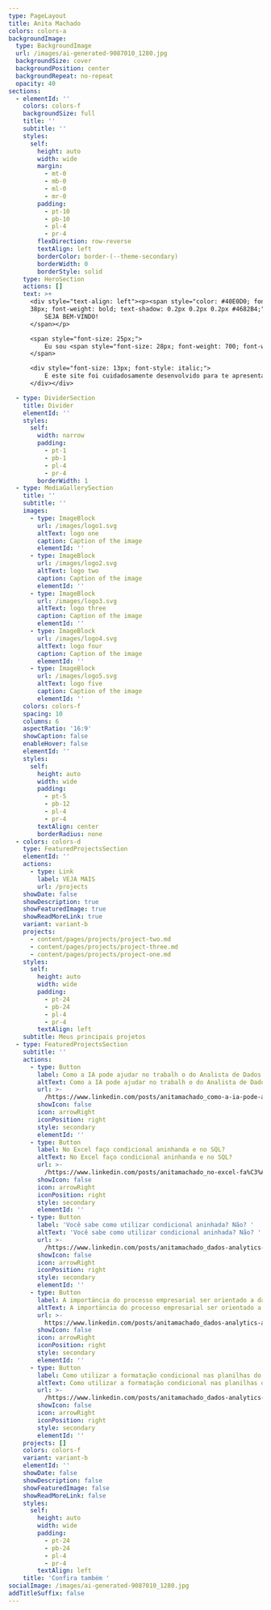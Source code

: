 ```yaml
---
type: PageLayout
title: Anita Machado
colors: colors-a
backgroundImage:
  type: BackgroundImage
  url: /images/ai-generated-9087010_1280.jpg
  backgroundSize: cover
  backgroundPosition: center
  backgroundRepeat: no-repeat
  opacity: 40
sections:
  - elementId: ''
    colors: colors-f
    backgroundSize: full
    title: ''
    subtitle: ''
    styles:
      self:
        height: auto
        width: wide
        margin:
          - mt-0
          - mb-0
          - ml-0
          - mr-0
        padding:
          - pt-10
          - pb-10
          - pl-4
          - pr-4
        flexDirection: row-reverse
        textAlign: left
        borderColor: border-(--theme-secondary)
        borderWidth: 0
        borderStyle: solid
    type: HeroSection
    actions: []
    text: >+
      <div style="text-align: left"><p><span style="color: #40E0D0; font-size:
      38px; font-weight: bold; text-shadow: 0.2px 0.2px 0.2px #4682B4;">
          SEJA BEM-VINDO!
      </span></p>

      <span style="font-size: 25px;">
          Eu sou <span style="font-size: 28px; font-weight: 700; font-weight: bold; text-shadow: 0.3px 0.3px 0.5px #40E0D0;">Anita Machado</span>, Analista de Dados e Soluções Digitais.
      </span>

      <div style="font-size: 13px; font-style: italic;">
          E este site foi cuidadosamente desenvolvido para te apresentar a tecnologia<br> através de alguns dos meus projetos e experiências.
      </div></div>

  - type: DividerSection
    title: Divider
    elementId: ''
    styles:
      self:
        width: narrow
        padding:
          - pt-1
          - pb-1
          - pl-4
          - pr-4
        borderWidth: 1
  - type: MediaGallerySection
    title: ''
    subtitle: ''
    images:
      - type: ImageBlock
        url: /images/logo1.svg
        altText: logo one
        caption: Caption of the image
        elementId: ''
      - type: ImageBlock
        url: /images/logo2.svg
        altText: logo two
        caption: Caption of the image
        elementId: ''
      - type: ImageBlock
        url: /images/logo3.svg
        altText: logo three
        caption: Caption of the image
        elementId: ''
      - type: ImageBlock
        url: /images/logo4.svg
        altText: logo four
        caption: Caption of the image
        elementId: ''
      - type: ImageBlock
        url: /images/logo5.svg
        altText: logo five
        caption: Caption of the image
        elementId: ''
    colors: colors-f
    spacing: 10
    columns: 6
    aspectRatio: '16:9'
    showCaption: false
    enableHover: false
    elementId: ''
    styles:
      self:
        height: auto
        width: wide
        padding:
          - pt-5
          - pb-12
          - pl-4
          - pr-4
        textAlign: center
        borderRadius: none
  - colors: colors-d
    type: FeaturedProjectsSection
    elementId: ''
    actions:
      - type: Link
        label: VEJA MAIS
        url: /projects
    showDate: false
    showDescription: true
    showFeaturedImage: true
    showReadMoreLink: true
    variant: variant-b
    projects:
      - content/pages/projects/project-two.md
      - content/pages/projects/project-three.md
      - content/pages/projects/project-one.md
    styles:
      self:
        height: auto
        width: wide
        padding:
          - pt-24
          - pb-24
          - pl-4
          - pr-4
        textAlign: left
    subtitle: Meus principais projetos
  - type: FeaturedProjectsSection
    subtitle: ''
    actions:
      - type: Button
        label: Como a IA pode ajudar no trabalh o do Analista de Dados
        altText: Como a IA pode ajudar no trabalh o do Analista de Dados
        url: >-
          /https://www.linkedin.com/posts/anitamachado_como-a-ia-pode-ajudar-no-trabalho-do-analista-activity-7216927604266704896-S9gG?utm_source=share&utm_medium=member_desktop&rcm=ACoAAA25X0EBwyj1QnWwsHzWzVSn6aWcKkLqTo0
        showIcon: false
        icon: arrowRight
        iconPosition: right
        style: secondary
        elementId: ''
      - type: Button
        label: No Excel faço condicional aninhanda e no SQL?
        altText: No Excel faço condicional aninhanda e no SQL?
        url: >-
          /https://www.linkedin.com/posts/anitamachado_no-excel-fa%C3%A7o-condicional-aninhada-e-no-sql-activity-7200899759694352384-B1FU?utm_source=share&utm_medium=member_desktop&rcm=ACoAAA25X0EBwyj1QnWwsHzWzVSn6aWcKkLqTo0
        showIcon: false
        icon: arrowRight
        iconPosition: right
        style: secondary
        elementId: ''
      - type: Button
        label: 'Você sabe como utilizar condicional aninhada? Não? '
        altText: 'Você sabe como utilizar condicional aninhada? Não? '
        url: >-
          /https://www.linkedin.com/posts/anitamachado_dados-analytics-analistadedados-activity-7197248571899809793-rvcb?utm_source=share&utm_medium=member_desktop&rcm=ACoAAA25X0EBwyj1QnWwsHzWzVSn6aWcKkLqTo0
        showIcon: false
        icon: arrowRight
        iconPosition: right
        style: secondary
        elementId: ''
      - type: Button
        label: A importäncia do processo empresarial ser orientado a dados
        altText: A importäncia do processo empresarial ser orientado a dados
        url: >-
          https://www.linkedin.com/posts/anitamachado_dados-analytics-analistadedados-activity-7198455987274440705-Ci8D?utm_source=share&utm_medium=member_desktop&rcm=ACoAAA25X0EBwyj1QnWwsHzWzVSn6aWcKkLqTo0
        showIcon: false
        icon: arrowRight
        iconPosition: right
        style: secondary
        elementId: ''
      - type: Button
        label: Como utilizar a formatação condicional nas planilhas do dia a dia?
        altText: Como utilizar a formatação condicional nas planilhas do dia a dia?
        url: >-
          /https://www.linkedin.com/posts/anitamachado_dados-analytics-analistadedados-activity-7199815392108703747-_ZAq?utm_source=share&utm_medium=member_desktop&rcm=ACoAAA25X0EBwyj1QnWwsHzWzVSn6aWcKkLqTo0
        showIcon: false
        icon: arrowRight
        iconPosition: right
        style: secondary
        elementId: ''
    projects: []
    colors: colors-f
    variant: variant-b
    elementId: ''
    showDate: false
    showDescription: false
    showFeaturedImage: false
    showReadMoreLink: false
    styles:
      self:
        height: auto
        width: wide
        padding:
          - pt-24
          - pb-24
          - pl-4
          - pr-4
        textAlign: left
    title: 'Confira também '
socialImage: /images/ai-generated-9087010_1280.jpg
addTitleSuffix: false
---
```

